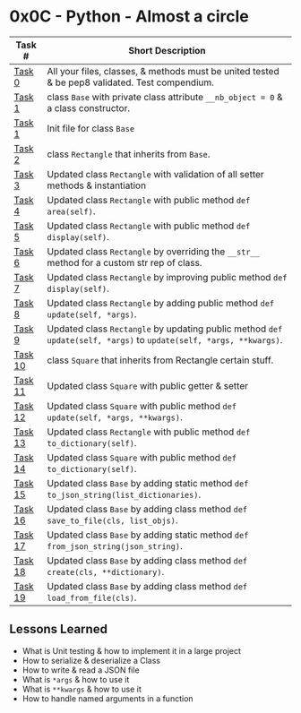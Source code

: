  # 0x0C - Python - Almost a circle
Task # | Short Description
-------|------------
[Task 0](tests/) | All your files, classes, & methods must be united tested & be pep8 validated. Test compendium.
[Task 1](models/base.py) | class `Base` with private class attribute `__nb_object = 0` & a class constructor.
[Task 1](models/__init__.py) | Init file for class `Base`
[Task 2](models/rectangle.py) | class `Rectangle` that inherits from `Base`.
[Task 3](models/rectangle.py) | Updated class `Rectangle` with validation of all setter methods & instantiation
[Task 4](models/rectangle.py) | Updated class `Rectangle` with public method `def area(self)`.
[Task 5](models/rectangle.py) | Updated class `Rectangle` with public method `def display(self)`.
[Task 6](models/rectangle.py) | Updated class `Rectangle` by overriding the `__str__` method for a custom str rep of class.
[Task 7](models/rectangle.py) | Updated class `Rectangle` by improving public method `def display(self)`.
[Task 8](models/rectangle.py) | Updated class `Rectangle` by adding public method `def update(self, *args)`.
[Task 9](models/rectangle.py) | Updated class `Rectangle` by updating public method `def update(self, *args)` to `update(self, *args, **kwargs)`.
[Task 10](models/square.py) | class `Square` that inherits from Rectangle certain stuff.
[Task 11](models/square.py) | Updated class `Square` with public getter & setter
[Task 12](models/square.py) | Updated class `Square` with public method `def update(self, *args, **kwargs)`.
[Task 13](models/rectangle.py) | Updated class `Rectangle` with public method `def to_dictionary(self)`.
[Task 14](models/square.py) | Updated class `Square` with public method `def to_dictionary(self)`.
[Task 15](models/base.py) | Updated class `Base` by adding static method `def to_json_string(list_dictionaries)`.
[Task 16](models/base.py) | Updated class `Base` by adding class method `def save_to_file(cls, list_objs)`.
[Task 17](models/base.py) | Updated class `Base` by adding static method `def from_json_string(json_string)`.
[Task 18](models/base.py) | Updated class `Base` by adding class method `def create(cls, **dictionary)`.
[Task 19](models/base.py) | Updated class `Base` by adding class method `def load_from_file(cls)`.
 ## Lessons Learned
* What is Unit testing & how to implement it in a large project
* How to serialize & deserialize a Class
* How to write & read a JSON file
* What is `*args` & how to use it
* What is `**kwargs` & how to use it
* How to handle named arguments in a function
